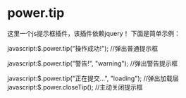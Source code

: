 # power.tip
这里一个js提示框插件，该插件依赖jquery！ 下面是简单示例：

javascript:$.power.tip("操作成功!"); //弹出普通提示框

javascript:$.power.tip("警告!", "warning"); //弹出警告提示框

javascript:$.power.tip("正在提交...", "loading"); //弹出加载层 javascript:$.power.closeTip(); //主动关闭提示框
